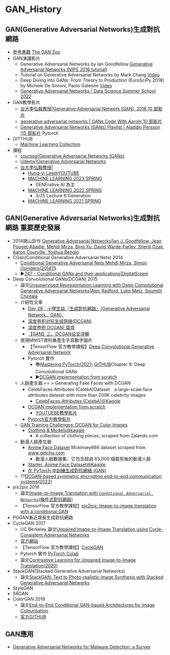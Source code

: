 # GAN_History

## GAN(Generative Adversarial Networks)生成對抗網路
- [參考書籍](./REF_GAN.md) [The GAN Zoo](https://github.com/hindupuravinash/the-gan-zoo)
- GAN演講影片
  - Generative Adversarial Networks by Ian Goodfellow [Generative Adversarial Networks (NIPS 2016 tutorial)](https://www.youtube.com/watch?v=HGYYEUSm-0Q)
  - Tutorial on Generative Adversarial Networks by Mark Chang [Video](https://www.youtube.com/playlist?list=PLeeHDpwX2Kj5Ugx6c9EfDLDojuQxnmxmU)
  - Deep Diving into GANs: From Theory to Production (EuroSciPy 2018) by Michele De Simoni, Paolo Galeone [Video](https://www.youtube.com/watch?v=CePrdabdtxw)
  - [Generative Adversarial Networks | Data Science Summer School 2022](https://www.youtube.com/watch?v=xMJTylr4E30&t=2s)
- GAN教學影片
  - [台大李弘毅教授|Generative Adversarial Network (GAN), 2018  10 部影片](https://www.youtube.com/playlist?list=PLJV_el3uVTsMq6JEFPW35BCiOQTsoqwNw)
  - [generative adversarial networks | GANs Code With Aarohi 10 部影片](https://www.youtube.com/playlist?list=PLv8Cp2NvcY8AbK0RNZGeQFEPESqCzHQvj)
  - [Generative Adversarial Networks (GANs) Playlist | Aladdin Persson |15 部影片](https://www.youtube.com/playlist?list=PLhhyoLH6IjfwIp8bZnzX8QR30TRcHO8Va) Pytorch
- GITTHUB
  - [Machine Learning Collection](https://github.com/aladdinpersson/Machine-Learning-Collection)
- 課程
  - [coursea|Generative Adversarial Networks (GANs)](https://www.coursera.org/specializations/generative-adversarial-networks-gans?irclickid=V7uWcoSiLxyNWY63KBXsBV5NUkAS7438%3AyWHWY0&irgwc=1&utm_medium=partners&utm_source=impact&utm_campaign=3421879&utm_content=b2c) 
  - [Udemy|Generative Adversarial Networks](https://www.udemy.com/courses/search/?src=ukw&q=Generative+Adversarial+Networks)
  - [台大李弘毅教授|](https://speech.ee.ntu.edu.tw/~hylee/index.php)
    - [Hung-yi Lee@YOUTUBE](https://www.youtube.com/channel/UC2ggjtuuWvxrHHHiaDH1dlQ)
    - [MACHINE LEARNING 2023 SPRING](https://speech.ee.ntu.edu.tw/~hylee/ml/2023-spring.php)
      - GENErative AI 為主 
    - [MACHINE LEARNING 2022 SPRING](https://speech.ee.ntu.edu.tw/~hylee/ml/2022-spring.php)
      - 3/25	Lecture 6:Generation 
    - [MACHINE LEARNING 2021 SPRING](https://speech.ee.ntu.edu.tw/~hylee/ml/2021-spring.php) 
## GAN(Generative Adversarial Networks)生成對抗網路 重要歷史發展
- 2014開山巨作 [Generative Adversarial Networks|Ian J. Goodfellow, Jean Pouget-Abadie, Mehdi Mirza, Bing Xu, David Warde-Farley, Sherjil Ozair, Aaron Courville, Yoshua Bengio](https://arxiv.org/abs/1406.2661)
- CGan(Conditional Generative Adversarial Nets) 2014
  - [Conditional Generative Adversarial Nets Mehdi Mirza, Simon Osindero(201411)](https://arxiv.org/abs/1411.1784)
  - ▶️[247 - Conditional GANs and their applications|DigitalSreeni](https://www.youtube.com/watch?v=W5NPlZzebO0)
- Deep Convolutional GANs(DCGAN) 2015
  - 論文[Unsupervised Representation Learning with Deep Convolutional Generative Adversarial Networks|Alec Radford, Luke Metz, Soumith Chintala](https://arxiv.org/abs/1511.06434) 
  - 介紹性文章
    - [Day 28：小學生談『生成對抗網路』(Generative Adversarial Network，GAN）](https://ithelp.ithome.com.tw/articles/10196257)
    - [深度卷积对抗生成网络(DCGAN)](https://blog.csdn.net/stdcoutzyx/article/details/53872121)
    - [深度卷积 DCGAN| 莫烦](https://mofanpy.com/tutorials/machine-learning/gan/dcgan)
    - [【GAN】三、DCGAN论文详解](https://zhuanlan.zhihu.com/p/83630387)
  - 使用MNIST資料集產生手寫數字圖片 
    - 【TensorFlow 官方教學課程】[Deep Convolutional Generative Adversarial Network](https://www.tensorflow.org/tutorials/generative/dcgan) 
    - Pytorch 實作
      - 📚[Mastering PyTorch(2021)](https://www.packtpub.com/product/mastering-pytorch/9781789614381) [GITHUB](https://github.com/PacktPublishing/Mastering-PyTorch)Chapter 8: Deep Convolutional GANs 
      - ▶️[DCGAN implementation from scratch](https://www.youtube.com/watch?v=IZtv9s_Wx9I&list=PLhhyoLH6IjfwIp8bZnzX8QR30TRcHO8Va&index=4)
  - 人臉產生器 == > Generating Fake Faces with DCGAN
    - CelebFaces Attributes (CelebA)Dataset　a large-scale face attributes dataset with more than 200K celebrity images
      - [CelebFaces Attributes (CelebA)＠Kaggle](https://www.kaggle.com/jessicali9530/celeba-dataset)
    - [DCGAN implementation from scratch](https://github.com/AarohiSingla/DCGAN-Generating-Fake-Faces-with-DCGAN/tree/main)
      - [YOUTUEBE教學影片](https://youtu.be/-8S1KL7yod0) 
    - [Pytorch官方教學影片](https://pytorch.org/tutorials/beginner/dcgan_faces_tutorial.html)
  - [GAN Training Challenges: DCGAN for Color Images](https://pyimagesearch.com/2021/12/13/gan-training-challenges-dcgan-for-color-images/)
    - [Clothing & Models@kaggle](https://www.kaggle.com/datasets/dqmonn/zalando-store-crawl)
      - A collection of clothing pieces, scraped from Zalando.com  
  - 動漫人臉產生器 
    - [Anime Face Dataset](https://www.kaggle.com/datasets/splcher/animefacedataset) Mckinsey666 dataset scraped from www.getchu.com
      - 動漫人臉數據集，它包含超過 63,000 個裁剪後的動漫人臉 
    - [Starter: Anime Face Dataset@Kaggle](https://www.kaggle.com/code/splcher/starter-anime-face-dataset/notebook)
    - [在 PyTorch 中訓練生成對抗網絡 (GAN)](https://jovian.com/adi7mitra/unsupervised-dcgan)
  - ??[DCGAN-based symmetric encryption end-to-end communication systems(2022)](https://www.sciencedirect.com/science/article/abs/pii/S1434841122001856)
- pix2pix 2016
  - 論文[Image-to-Image Translation with `Conditional Adversarial Networks`(條件式對抗網路)](https://arxiv.org/abs/1611.07004)
  - 【TensorFlow 官方教學課程】[pix2pix: Image-to-image translation with a conditional GAN](https://www.tensorflow.org/tutorials/generative/pix2pix)
- PGGAN漸近增長生成對抗網路
- CycleGAN 2017
  - UC Berkeley 論文[Unpaired Image-to-Image Translation using Cycle-Consistent Adversarial Networks](https://arxiv.org/abs/1703.10593)
  - [官方網站](https://junyanz.github.io/CycleGAN/)
  - 【TensorFlow 官方教學課程】[CycleGAN](https://www.tensorflow.org/tutorials/generative/cyclegan)
  - Pytorch 實作 [PyTorch Colab](https://colab.research.google.com/github/junyanz/pytorch-CycleGAN-and-pix2pix/blob/master/CycleGAN.ipynb)
  - 論文[Contrastive Learning for Unpaired Image-to-Image Translation(2020)](https://arxiv.org/abs/2007.15651)
- StackGAN(Stacked Generative Adversarial Networks) 
  - 論文[StackGAN: Text to Photo-realistic Image Synthesis with Stacked Generative Adversarial Networks](https://arxiv.org/abs/1612.03242) 
- StyleGAN
- SRGAN
- ColorGAN 2019
  - 論文[End-to-End Conditional GAN-based Architectures for Image Colourisation](https://arxiv.org/abs/1908.09873)
  - [官方GITHUB](https://github.com/bbc/ColorGAN)

## GAN應用
- [Generative Adversarial Networks for Malware Detection: a Survey](https://arxiv.org/search/?query=Generative+Adversarial+Networks&searchtype=all&source=header)
